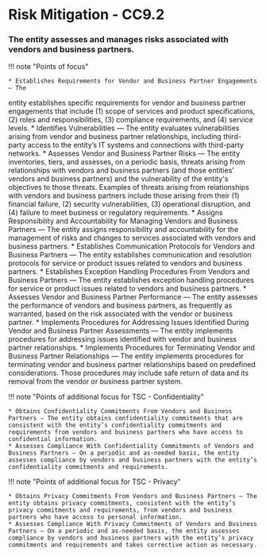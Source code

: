 # Risk Mitigation - CC9.2

### The entity assesses and manages risks associated with vendors and business partners.

!!! note "Points of focus"

    * Establishes Requirements for Vendor and Business Partner Engagements — The 
entity establishes specific requirements for vendor and business partner engagements that include         (1) scope of services and product specifications, 
        (2) roles and responsibilities, 
        (3) compliance requirements, and 
        (4) service levels.
    * Identifies Vulnerabilities — The entity evaluates vulnerabilities arising from vendor and business partner relationships, including third-party access to the entity’s IT systems and connections with third-party networks. 
    * Assesses Vendor and Business Partner Risks — The entity inventories, tiers, and assesses, on a periodic basis, threats arising from relationships with vendors and business partners (and those entities’ vendors and business partners) and the vulnerability of the entity's objectives to those threats. Examples of threats arising from relationships with vendors and business partners include those arising from their 
        (1) financial failure, 
        (2) security vulnerabilities, 
        (3) operational disruption, and 
        (4) failure to meet business or regulatory requirements.
    * Assigns Responsibility and Accountability for Managing Vendors and Business Partners — The entity assigns responsibility and accountability for the management of risks and changes to services associated with vendors and business partners.
    * Establishes Communication Protocols for Vendors and Business Partners — The entity establishes communication and resolution protocols for service or product issues related to vendors and business partners.
    * Establishes Exception Handling Procedures From Vendors and Business Partners — The entity establishes exception handling procedures for service or product issues related to vendors and business partners.
    * Assesses Vendor and Business Partner Performance — The entity assesses the performance of vendors and business partners, as frequently as warranted, based on the risk associated with the vendor or business partner.
    * Implements Procedures for Addressing Issues Identified During Vendor and Business Partner Assessments — The entity implements procedures for addressing issues identified with vendor and business partner relationships.
    * Implements Procedures for Terminating Vendor and Business Partner Relationships — The entity implements procedures for terminating vendor and business partner relationships based on predefined considerations. Those procedures may include safe return of data and its removal from the vendor or business partner system.

!!! note "Points of additional focus for TSC - Confidentiality"

    * Obtains Confidentiality Commitments From Vendors and Business Partners — The entity obtains confidentiality commitments that are consistent with the entity’s confidentiality commitments and requirements from vendors and business partners who have access to confidential information.
    * Assesses Compliance With Confidentiality Commitments of Vendors and Business Partners — On a periodic and as-needed basis, the entity assesses compliance by vendors and business partners with the entity’s confidentiality commitments and requirements.

!!! note "Points of additional focus for TSC - Privacy"

    * Obtains Privacy Commitments From Vendors and Business Partners — The entity obtains privacy commitments, consistent with the entity’s privacy commitments and requirements, from vendors and business partners who have access to personal information.
    * Assesses Compliance With Privacy Commitments of Vendors and Business Partners — On a periodic and as-needed basis, the entity assesses compliance by vendors and business partners with the entity’s privacy commitments and requirements and takes corrective action as necessary.



